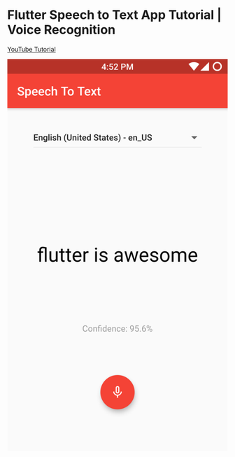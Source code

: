 # Flutter Speech to Text App Tutorial | Voice Recognition

[YouTube Tutorial](https://youtu.be/wDWoD1AaLu8)

![Screenshot](screenshot.png)
